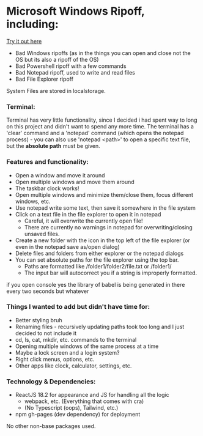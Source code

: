 # Microsoft Windows Ripoff, including:

[Try it out here](https://crystaltine.github.io/windowsminus1/)

+ Bad Windows ripoffs (as in the things you can open and close not the OS but its also a ripoff of the OS)
+ Bad Powershell ripoff with a few commands
+ Bad Notepad ripoff, used to write and read files
+ Bad File Explorer ripoff

System Files are stored in localstorage.

### Terminal:
Terminal has very little functionality, since I decided i had spent way to long on this project and didn't want to spend any more time. The terminal has a 'clear' command and a 'notepad' command (which opens the notepad process) - you can also use 'notepad &lt;path&gt;' to open a specific text file, but the **absolute path** must be given. 

### Features and functionality:
+ Open a window and move it around
+ Open multiple windows and move them around
+ The taskbar clock works!
+ Open multiple windows and minimize them/close them, focus different windows, etc.
+ Use notepad write some text, then save it somewhere in the file system
+ Click on a text file in the file explorer to open it in notepad
    - Careful, it will overwrite the currently open file!
    - There are currently no warnings in notepad for overwriting/closing unsaved files.
+ Create a new folder with the icon in the top left of the file explorer (or even in the notepad save as/open dialog)
+ Delete files and folders from either explorer or the notepad dialogs
+ You can set absolute paths for the file explorer using the top bar.
    - Paths are formatted like /folder1/folder2/file.txt or /folder1/
    - The input bar will autocorrect you if a string is improperly formatted.
 
if you open console yes the library of babel is being generated in there every two seconds but whatever

### Things I wanted to add but didn't have time for:
+ Better styling bruh
+ Renaming files - recursively updating paths took too long and I just decided to not include it
+ cd, ls, cat, mkdir, etc. commands to the terminal
+ Opening multiple windows of the same process at a time
+ Maybe a lock screen and a login system?
+ Right click menus, options, etc.
+ Other apps like clock, calculator, settings, etc.

### Technology & Dependencies:
+ ReactJS 18.2 for appearance and JS for handling all the logic
    - webpack, etc. (Everything that comes with cra)
    - (No Typescript (oops), Tailwind, etc.)
+ npm gh-pages (dev dependency) for deployment

No other non-base packages used.
